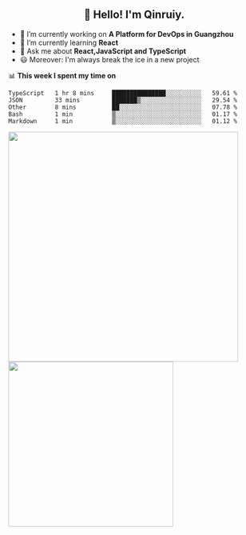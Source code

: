 <h2 align="center">👋 Hello! I'm Qinruiy.</h2>


- 🔭 I’m currently working on **A Platform for DevOps in Guangzhou**
- 🌱 I’m currently learning **React**
- 💬 Ask me about **React,JavaScript and TypeScript**
- 😃 Moreover: I'm always break the ice in a new project

📊 **This week I spent my time on**

<!--START_SECTION:waka-->
```text
TypeScript   1 hr 8 mins     ███████████████░░░░░░░░░░   59.61 % 
JSON         33 mins         ███████▒░░░░░░░░░░░░░░░░░   29.54 % 
Other        8 mins          ██░░░░░░░░░░░░░░░░░░░░░░░   07.78 % 
Bash         1 min           ▒░░░░░░░░░░░░░░░░░░░░░░░░   01.17 % 
Markdown     1 min           ▒░░░░░░░░░░░░░░░░░░░░░░░░   01.12 % 
```
<!--END_SECTION:waka-->

<p>
<img align="left" width="460" src="https://github-readme-stats.vercel.app/api?username=Qinruiy&custom_title=Qrinruiy's Github Stats&theme=graywhite&hide_border=true"/> <img align="left" width="330" src="https://github-readme-stats.vercel.app/api/top-langs/?username=Qinruiy&layout=compact&theme=graywhite&hide_border=true"/>
</p>
